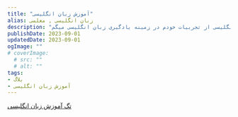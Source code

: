 ```yaml
---
title: "آموزش زبان انگلیسی"
alias: زبان انگلیسی , معلمی
description: "به عنوان معلم انگلیسی از تجربیات خودم در زمینه یادگیری زبان انگلیسی میگم."
publishDate: 2023-09-01
updatedDate: 2023-09-01
ogImage: ""
# coverImage: 
  # src: ""
  # alt: ""
tags: 
- بلاگ
- آموزش زبان انگلیسی
---
```


[تگ آموزش زبان انگلیسی](/tags/آموزش%20زبان%20انگلیسی)


